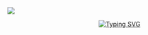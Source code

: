 <img src="https://github.com/m3riadoc/m3riadoc/assets/129390881/763c2a35-5bb3-41eb-9d53-6ccff7807b8e" > 



<p align="center">
  <a href="https://git.io/typing-svg">
    <img src="https://readme-typing-svg.demolab.com?font=Fira+Code&duration=2000&pause=300&random=false&size=30&width=435&lines=Hello+there!;I'm+Bartosz+Kozielski+;Aspiring+Front-end+developer" alt="Typing SVG">
  </a>
</p>
